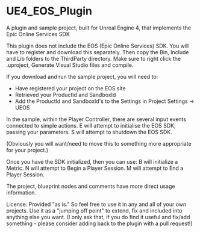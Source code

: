# UE4_EOS_Plugin
A plugin and sample project, built for Unreal Engine 4, that implements the Epic Online Services SDK

This plugin does not include the EOS (Epic Online Services) SDK.  You will have to register and download this separately.  Then copy the Bin, Include and Lib folders to the ThirdParty directory.
Make sure to right click the .uproject, Generate Visual Studio files and compile.

If you download and run the sample project, you will need to:
- Have registered your project on the EOS site
- Retrieved your ProductId and SandboxId
- Add the ProductId and SandboxId's to the Settings in Project Settings -> UEOS

In the sample, within the Player Controller, there are several input events connected to simple actions.
E will attempt to initialise the EOS SDK, passing your parameters.
S will attempt to shutdown the EOS SDK.

(Obviously you will want/need to move this to something more appropriate for your project.)

Once you have the SDK initialized, then you can use:
B will initialize a Metric.
N will attempt to Begin a Player Session.
M will attempt to End a Player Session.

The project, blueprint nodes and comments have more direct usage information.

License:
Provided "as is."  So feel free to use it in any and all of your own projects.  Use it as a "jumping off point" to extend, fix and included into anything else you want.
(I only ask that, if you do find it useful and fix/add something - please consider adding back to the plugin with a pull request!)
